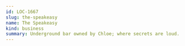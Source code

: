 ```yaml
---
id: LOC-1667
slug: the-speakeasy
name: The Speakeasy
kind: business
summary: Underground bar owned by Chloe; where secrets are loud.
---
```

